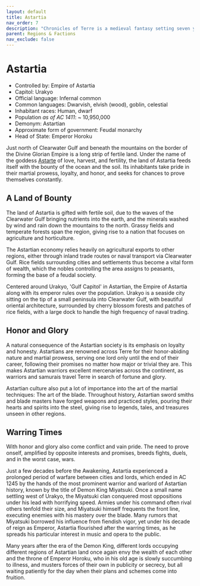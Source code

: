 ```yaml
---
layout: default
title: Astartia
nav_order: 7
description: "Chronicles of Terre is a medieval fantasy setting seven years in the writing, currently for dungeons & dragons 5th edition."
parent: Regions & Factions
nav_exclude: false
---
```


# Astartia

- Controlled by: Empire of Astartia
- Capitol: Urakyo
- Official language: Infernal common
- Common languages: Dwarvish, elvish (wood), goblin, celestial
- Inhabitant races: Human, dwarf
- Population *as of AC 1411*: ~ 10,950,000
- Demonym: Astartian
- Approximate form of government: Feudal monarchy
- Head of State: Emperor Horoku

Just north of Clearwater Gulf and beneath the mountains on the border of the Divine Glorian Empire is a long strip of fertile land. Under the name of the goddess [Astarte](../religion/maioris/Astarte) of love, harvest, and fertility, the land of Astartia feeds itself with the bounty of the ocean and the soil. Its inhabitants take pride in their martial prowess, loyalty, and honor, and seeks for chances to prove themselves constantly.

## A Land of Bounty

The land of Astartia is gifted with fertile soil, due to the waves of the Clearwater Gulf bringing nutrients into the earth, and the minerals washed by wind and rain down the mountains to the north. Grassy fields and temperate forests span the region, giving rise to a nation that focuses on agriculture and horticulture.

The Astartian economy relies heavily on agricultural exports to other regions, either through inland trade routes or naval transport via Clearwater Gulf. Rice fields surrounding cities and settlements thus become a vital form of wealth, which the nobles controlling the area assigns to peasants, forming the base of a feudal society.

Centered around Urakyo, 'Gulf Capitol' in Astartian, the Empire of Astartia along with its emperor rules over the population. Urakyo is a seaside city sitting on the tip of a small peninsula into Clearwater Gulf, with beautiful oriental architecture, surrounded by cherry blossom forests and patches of rice fields, with a large dock to handle the high frequency of naval trading.

## Honor and Glory

A natural consequence of the Astartian society is its emphasis on loyalty and honesty. Astartians are renowned across Terre for their honor-abiding nature and martial prowess, serving one lord only until the end of their career, following their promises no matter how major or trivial they are. This makes Astartian warriors excellent mercenaries across the continent, as warriors and samurais travel Terre in search of fortune and glory.

Astartian culture also put a lot of importance into the art of the martial techniques: The art of the blade. Throughout history, Astartian sword smiths and blade masters have forged weapons and practiced styles, pouring their hearts and spirits into the steel, giving rise to legends, tales, and treasures unseen in other regions.

## Warring Times

With honor and glory also come conflict and vain pride. The need to prove onself, amplified by opposite interests and promises, breeds fights, duels, and in the worst case, wars. 

Just a few decades before the Awakening, Astartia experienced a prolonged period of warfare between cities and lords, which ended in AC 1245 by the hands of the most prominent warrior and warlord of Astartian history, known by the title of Demon King Miyatsuki. Once a small name settling west of Urakyo, the Miyatsuki clan conquered most oppositions under his lead with horrifying speed. Armies under his command often rival others tenfold their size, and Miyatsuki himself frequents the front line, executing enemies with his mastery over the blade. Many rumors that Miyatsuki borrowed his influence from fiendish vigor, yet under his decade of reign as Emperor, Astartia flourished after the warring times, as he spreads his particular interest in music and opera to the public.

Many years after the era of the Demon King, different lords occupying different regions of Astartian land once again envy the wealth of each other and the throne of Emperor Horoku, who in his old age is slowly succumbing to illness, and musters forces of their own in publicity or secrecy, but all waiting patiently for the day when their plans and schemes come into fruition.